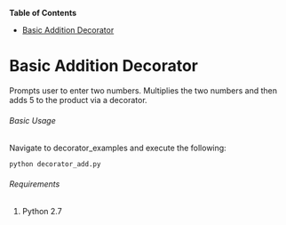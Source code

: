 **Table of Contents**

- [Basic Addition Decorator](#basic-addition-decorator)

# Basic Addition Decorator
Prompts user to enter two numbers. Multiplies the two numbers and then adds 5 to the product via a decorator.

###### Basic Usage 
Navigate to decorator_examples and execute the following:

`python decorator_add.py`

###### Requirements  
1) Python 2.7
